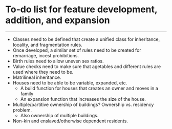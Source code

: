 # To-do list for feature development, addition, and expansion #

----------

- Classes need to be defined that create a unified class for inheritance, locality, and fragmentation rules.
- Once developed, a similar set of rules need to be created for remarriage, incest prohibitions.
- Birth rules need to allow uneven sex ratios.
- Value checks need to make sure that agetables and different rules are used where they need to be.
- Matrilineal inheritance.
- Houses need to be able to be variable, expanded, etc.
	- A build function for houses that creates an owner and moves in a family
	- An expansion function that increases the size of the house.
- Multiple/partitive ownership of buildings? Ownership vs. residency problem.
	- Also ownership of multiple buildings.
- Non-kin and enslaved/otherwise dependent residents.
